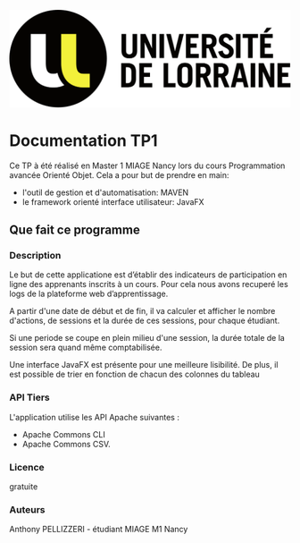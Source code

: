 
![](images/logo-Univ.png)
# Documentation TP1

Ce TP à été réalisé en Master 1 MIAGE Nancy lors du cours Programmation avancée Orienté Objet.
Cela a pour but de prendre en main:  

- l'outil de gestion et d'automatisation: MAVEN 
- le framework orienté interface utilisateur: JavaFX

## Que fait ce programme
### Description
Le but de cette applicatione est d’établir des indicateurs de participation en ligne des apprenants inscrits à un cours.
Pour cela nous avons recuperé les logs de la plateforme web d’apprentissage.

A partir d'une date de début et de fin, il va calculer et afficher le nombre d'actions, de sessions et la durée de ces sessions, pour chaque étudiant.

Si une periode se coupe en plein milieu d'une session, la durée totale de la session sera quand même comptabilisée.

Une interface JavaFX est présente pour une meilleure lisibilité.
De plus, il est possible de trier en fonction de chacun des colonnes du tableau

### API Tiers
L'application utilise les API Apache suivantes : 

- Apache Commons CLI 
- Apache Commons CSV.

### Licence
gratuite

### Auteurs
Anthony PELLIZZERI - étudiant MIAGE M1 Nancy
